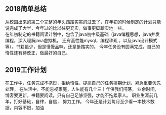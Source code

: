 ## 2018简单总结
  从校园出来的第二个完整的年头踏踏实实的过去了，在年初的时候制定的计划只能说完成了大半，今年过的比以往更充实，做事更脚踏实地一些。   
  在年初制定的书籍阅读计划中，包含了java初中级基础（java编程思想，java并发编程，深入理解java虚拟机， 还有高性能mysql，编程珠玑
，以及java设计模式等）。书籍虽少，但是慢慢品味，还是挺踏实的。
  今年任务没有圆满完成，自己的惰性还有待改正，做最好的自己。

## 2019工作计划
  在工作中，任务完成不拖沓，拒绝惰性，提高自己的任务排期计划，紧急重要优先处理。
  在生活中，不能忽视家庭，人生能有几个三十年供我们闯荡。
  业余时间，博客要更新，书籍要阅读，只有自己足够坚强，才能不拖累家人。
  职业生涯前几年，打好基础，自律，自信， 努力工作。
  今年还是计划每月至少看一本技术数据，内容不限，加油
  

  
